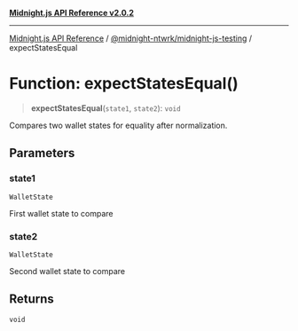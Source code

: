 [**Midnight.js API Reference v2.0.2**](../../../README.md)

***

[Midnight.js API Reference](../../../packages.md) / [@midnight-ntwrk/midnight-js-testing](../README.md) / expectStatesEqual

# Function: expectStatesEqual()

> **expectStatesEqual**(`state1`, `state2`): `void`

Compares two wallet states for equality after normalization.

## Parameters

### state1

`WalletState`

First wallet state to compare

### state2

`WalletState`

Second wallet state to compare

## Returns

`void`

